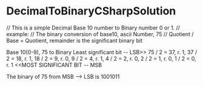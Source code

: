 # DecimalToBinaryCSharpSolution
// This is a simple Decimal Base 10 number to Binary number 0 or 1.
// example:
// The binary conversion of base10, ascii Number, 75 // Quotient / Base = Quotient, remainder is the significant binary bit

Base 10(0-9), 75 to Binary
Least significant bit -- LSB>> 
            75 / 2 = 37, r. 1, 
            37 / 2 = 18, r. 1, 
            18 / 2 = 9,  r. 0, 
             9 / 2 = 4,  r. 1, 
             4 / 2 = 2,  r. 0, 
             2 / 2 = 1,  r. 0, 
             1 / 2 = 0,  r. 1 <<MOST SIGNIFICANT BIT -- MSB

The binary of 75 from MSB --> LSB is 1001011
